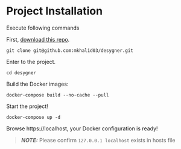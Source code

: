 # Project Installation

Execute following commands

First, [download this repo](https://github.com/mkhalid03/desygner).

    git clone git@github.com:mkhalid03/desygner.git

Enter to the project.

    cd desygner

Build the Docker images:

    docker-compose build --no-cache --pull

Start the project!

    docker-compose up -d

Browse https://localhost, your Docker configuration is ready!

> **_NOTE:_**  Please confirm `127.0.0.1 localhost` exists in hosts file


